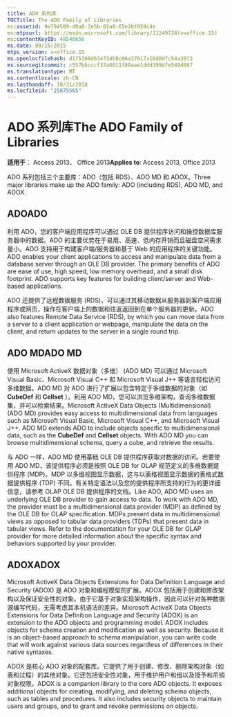 ```yaml
---
title: ADO 系列库
TOCTitle: The ADO Family of Libraries
ms:assetid: 9e794509-d0a8-2e5b-02a8-65e26f059c4e
ms:mtpsurl: https://msdn.microsoft.com/library/JJ249724(v=office.15)
ms:contentKeyID: 48546656
ms.date: 09/18/2015
mtps_version: v=office.15
ms.openlocfilehash: d175308d634734b9c06a37617a16d0dfc54a3973
ms.sourcegitcommit: c557bbcccf37a6011f89aae1ddd399dfe549d087
ms.translationtype: MT
ms.contentlocale: zh-CN
ms.lasthandoff: 10/31/2018
ms.locfileid: "25875565"
---
```

# <a name="the-ado-family-of-libraries"></a><span data-ttu-id="0ac84-102">ADO 系列库</span><span class="sxs-lookup"><span data-stu-id="0ac84-102">The ADO Family of Libraries</span></span>


<span data-ttu-id="0ac84-103">**适用于**： Access 2013、 Office 2013</span><span class="sxs-lookup"><span data-stu-id="0ac84-103">**Applies to**: Access 2013, Office 2013</span></span>



<span data-ttu-id="0ac84-104">ADO 系列包括三个主要库：ADO（包括 RDS）、ADO MD 和 ADOX。</span><span class="sxs-lookup"><span data-stu-id="0ac84-104">Three major libraries make up the ADO family: ADO (including RDS), ADO MD, and ADOX.</span></span>

## <a name="ado"></a><span data-ttu-id="0ac84-105">ADO</span><span class="sxs-lookup"><span data-stu-id="0ac84-105">ADO</span></span>

<span data-ttu-id="0ac84-p101">利用 ADO，您的客户端应用程序可以通过 OLE DB 提供程序访问和操控数据库服务器中的数据。ADO 的主要优势在于易用、高速、低内存开销而且磁盘空间需求量小。ADO 支持用于构建客户端/服务器和基于 Web 的应用程序的关键功能。</span><span class="sxs-lookup"><span data-stu-id="0ac84-p101">ADO enables your client applications to access and manipulate data from a database server through an OLE DB provider. The primary benefits of ADO are ease of use, high speed, low memory overhead, and a small disk footprint. ADO supports key features for building client/server and Web-based applications.</span></span>

<span data-ttu-id="0ac84-109">ADO 还提供了远程数据服务 (RDS)，可以通过其移动数据从服务器到客户端应用程序或网页，操作在客户端上的数据和往返返回到在单个服务器的更新。</span><span class="sxs-lookup"><span data-stu-id="0ac84-109">ADO also features Remote Data Service (RDS), by which you can move data from a server to a client application or webpage, manipulate the data on the client, and return updates to the server in a single round trip.</span></span>

## <a name="ado-md"></a><span data-ttu-id="0ac84-110">ADO MD</span><span class="sxs-lookup"><span data-stu-id="0ac84-110">ADO MD</span></span>

<span data-ttu-id="0ac84-p102">使用 Microsoft ActiveX 数据对象（多维） (ADO MD) 可以通过 Microsoft Visual Basic、Microsoft Visual C++ 和 Microsoft Visual J++ 等语言轻松访问多维数据。ADO MD 对 ADO 进行了扩展以包含特定于多维数据的对象（如 **CubeDef** 和 **Cellset** ）。利用 ADO MD，您可以浏览多维架构，查询多维数据集，并可以检索结果。</span><span class="sxs-lookup"><span data-stu-id="0ac84-p102">Microsoft ActiveX Data Objects (Multidimensional) (ADO MD) provides easy access to multidimensional data from languages such as Microsoft Visual Basic, Microsoft Visual C++, and Microsoft Visual J++. ADO MD extends ADO to include objects specific to multidimensional data, such as the **CubeDef** and **Cellset** objects. With ADO MD you can browse multidimensional schema, query a cube, and retrieve the results.</span></span>

<span data-ttu-id="0ac84-p103">与 ADO 一样，ADO MD 使用基础 OLE DB 提供程序获取对数据的访问。若要使用 ADO MD，该提供程序必须是按照 OLE DB for OLAP 规范定义的多维数据提供程序 (MDP)。MDP 以多维视图显示数据，这与以表格视图显示数据的表格式数据提供程序 (TDP) 不同。有关特定语法以及您的提供程序所支持的行为的更详细信息，请参考 OLAP OLE DB 提供程序的文档。</span><span class="sxs-lookup"><span data-stu-id="0ac84-p103">Like ADO, ADO MD uses an underlying OLE DB provider to gain access to data. To work with ADO MD, the provider must be a multidimensional data provider (MDP) as defined by the OLE DB for OLAP specification. MDPs present data in multidimensional views as opposed to tabular data providers (TDPs) that present data in tabular views. Refer to the documentation for your OLE DB for OLAP provider for more detailed information about the specific syntax and behaviors supported by your provider.</span></span>

## <a name="adox"></a><span data-ttu-id="0ac84-118">ADOX</span><span class="sxs-lookup"><span data-stu-id="0ac84-118">ADOX</span></span>

<span data-ttu-id="0ac84-p104">Microsoft ActiveX Data Objects Extensions for Data Definition Language and Security (ADOX) 是 ADO 对象和编程模型的扩展。ADOX 包括用于创建和修改架构以及保证安全性的对象。由于它基于对象实现架构操作，因此可以针对各种数据源编写代码，无需考虑其本机语法的差异。</span><span class="sxs-lookup"><span data-stu-id="0ac84-p104">Microsoft ActiveX Data Objects Extensions for Data Definition Language and Security (ADOX) is an extension to the ADO objects and programming model. ADOX includes objects for schema creation and modification as well as security. Because it is an object-based approach to schema manipulation, you can write code that will work against various data sources regardless of differences in their native syntaxes.</span></span>

<span data-ttu-id="0ac84-p105">ADOX 是核心 ADO 对象的配套库。它提供了用于创建、修改、删除架构对象（如表和过程）的其他对象。它还包括安全性对象，用于维护用户和组以及授予和吊销对象权限。</span><span class="sxs-lookup"><span data-stu-id="0ac84-p105">ADOX is a companion library to the core ADO objects. It exposes additional objects for creating, modifying, and deleting schema objects, such as tables and procedures. It also includes security objects to maintain users and groups, and to grant and revoke permissions on objects.</span></span>

